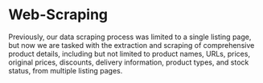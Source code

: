 # Web-Scraping
Previously, our data scraping process was limited to a single listing page, but now we are tasked with the extraction and scraping of comprehensive product details, including but not limited to product names, URLs, prices, original prices, discounts, delivery information, product types, and stock status, from multiple listing pages.

